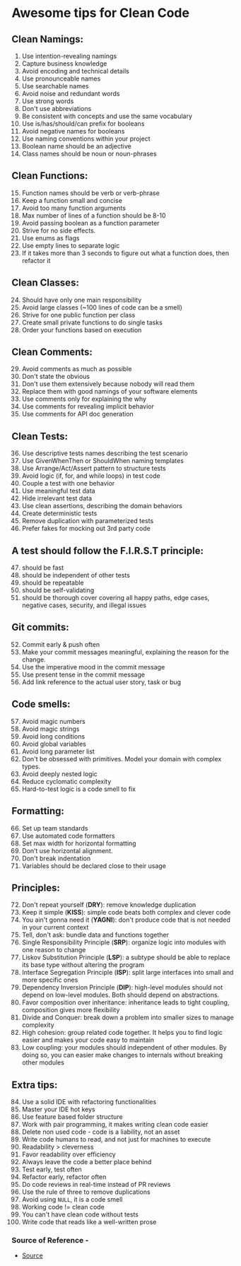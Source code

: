# **Awesome tips for Clean Code**

## Clean Namings:

1. Use intention-revealing namings
2. Capture business knowledge
3. Avoid encoding and technical details
4. Use pronounceable names
5. Use searchable names
6. Avoid noise and redundant words
7. Use strong words
8. Don't use abbreviations
9. Be consistent with concepts and use the same vocabulary
10. Use is/has/should/can prefix for booleans
11. Avoid negative names for booleans
12. Use naming conventions within your project
13. Boolean name should be an adjective
14. Class names should be noun or noun-phrases

## Clean Functions:

15. Function names should be verb or verb-phrase
16. Keep a function small and concise
17. Avoid too many function arguments
18. Max number of lines of a function should be 8-10
19. Avoid passing boolean as a function parameter
20. Strive for no side effects.
21. Use enums as flags
22. Use empty lines to separate logic
23. If it takes more than 3 seconds to figure out what a function does, then refactor it

## Clean Classes:

24. Should have only one main responsibility
25. Avoid large classes (~100 lines of code can be a smell)
26. Strive for one public function per class
27. Create small private functions to do single tasks
28. Order your functions based on execution

## Clean Comments:

29. Avoid comments as much as possible
30. Don't state the obvious
31. Don't use them extensively because nobody will read them
32. Replace them with good namings of your software elements
33. Use comments only for explaining the why
34. Use comments for revealing implicit behavior
35. Use comments for API doc generation

## Clean Tests:

36. Use descriptive tests names describing the test scenario
37. Use GivenWhenThen or ShouldWhen naming templates
38. Use Arrange/Act/Assert pattern to structure tests
39. Avoid logic (if, for, and while loops) in test code
40. Couple a test with one behavior
41. Use meaningful test data
42. Hide irrelevant test data
43. Use clean assertions, describing the domain behaviors
44. Create deterministic tests
45. Remove duplication with parameterized tests
46. Prefer fakes for mocking out 3rd party code

## A test should follow the **F.I.R.S.T** principle:

47. should be fast
48. should be independent of other tests
49. should be repeatable
50. should be self-validating
51. should be thorough cover covering all happy paths, edge cases, negative cases, security, and illegal issues

## Git commits:

52. Commit early & push often
53. Make your commit messages meaningful, explaining the reason for the change.
54. Use the imperative mood in the commit message
55. Use present tense in the commit message
56. Add link reference to the actual user story, task or bug

## Code smells:

57. Avoid magic numbers
58. Avoid magic strings
59. Avoid long conditions
60. Avoid global variables
61. Avoid long parameter list
62. Don't be obsessed with primitives. Model your domain with complex types.
63. Avoid deeply nested logic
64. Reduce cyclomatic complexity
65. Hard-to-test logic is a code smell to fix

## Formatting:

66. Set up team standards
67. Use automated code formatters
68. Set max width for horizontal formatting
69. Don’t use horizontal alignment.
70. Don't break indentation
71. Variables should be declared close to their usage

## Principles:

72. Don't repeat yourself (**DRY**): remove knowledge duplication
73. Keep it simple (**KISS**): simple code beats both complex and clever code
74. You ain't gonna need it (**YAGNI**): don't produce code that is not needed in your current context
75. Tell, don't ask: bundle data and functions together
76. Single Responsibility Principle (**SRP**): organize logic into modules with one reason to change
77. Liskov Substitution Principle (**LSP**): a subtype should be able to replace its base type without altering the program
78. Interface Segregation Principle (**ISP**): split large interfaces into small and more specific ones
79. Dependency Inversion Principle (**DIP**): high-level modules should not depend on low-level modules. Both should depend on abstractions.
80. Favor composition over inheritance: inheritance leads to tight coupling, composition gives more flexibility
81. Divide and Conquer: break down a problem into smaller sizes to manage complexity
82. High cohesion: group related code together. It helps you to find logic easier and makes your code easy to maintain
83. Low coupling: your modules should independent of other modules. By doing so, you can easier make changes to internals without breaking other modules

## Extra tips:

84. Use a solid IDE with refactoring functionalities
85. Master your IDE hot keys
86. Use feature based folder structure
87. Work with pair programming, it makes writing clean code easier
88. Delete non used code - code is a liability, not an asset
89. Write code humans to read, and not just for machines to execute
90. Readability > cleverness
91. Favor readability over efficiency
92. Always leave the code a better place behind
93. Test early, test often
94. Refactor early, refactor often
95. Do code reviews in real-time instead of PR reviews
96. Use the rule of three to remove duplications
97. Avoid using `NULL`, it is a code smell
98. Working code != clean code
99. You can't have clean code without tests
100.  Write code that reads like a well-written prose

### Source of Reference -

- [Source](https://twitter.com/dmokafa/status/1630615034865893376)

